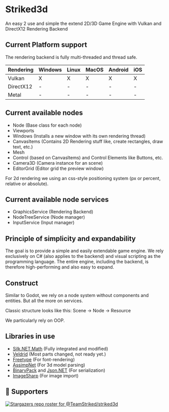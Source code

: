 # Striked3d

An easy 2 use and simple the extend 2D/3D Game Engine with Vulkan and DirectX12 Rendering Backend

## Current Platform support

The rendering backend is fully multi-threaded and thread safe.

| Rendering 	| Windows 	| Linux 	| MacOS 	| Android 	| iOS 	|
|-----------	|---------	|-------	|-------	|---------	|-----	|
| Vulkan    	| X       	| X     	| X     	| X       	| X   	|
| DirectX12 	| -       	| -     	| -     	| -       	| -   	|
| Metal     	| -       	| -     	| -     	| -       	| -   	

## Current available nodes

* Node (Base class for each node)
* Viewports
* Windows (Installs a new window with its own rendering thread)
* CanvasItems (Contains 2D Rendering stuff like, create rectangles, draw text, etc.)
* Mesh
* Control (based on CanvasItems) and Control Elements like Buttons, etc.
* Camera3D (Camera instance for an scene)
* EditorGrid (Editor grid the preview window)

For 2d rendering we using an css-style positioning system (px or percent, relative or absolute).

## Current available node services

* GraphicsService (Rendering Backend)
* NodeTreeService (Node manager)
* InputService (Input manager)

## Principle of simplicity and expandability

The goal is to provide a simple and easily extendable game engine. We rely exclusively 
on C# (also applies to the backend) and visual scripting as the programming language. 
The entire engine, including the backend, is therefore high-performing and also easy to expand.

## Construct

Similar to Godot, we rely on a node system without components and entities. But all the more on services.

Classic structure looks like this: Scene -> Node -> Resource

We particularly rely on OOP.

## Libraries in use

* [Silk.NET.Math](https://github.com/dotnet/Silk.NET/tree/main/src/Maths) (Fully integrated and modified)
* [Veldrid](https://github.com/mellinoe/veldrid)  (Most parts changed, not ready yet.)
* [Freetype](https://github.com/freetype) (For font-rendering)
* [AssimpNet](https://bitbucket.org/Starnick/assimpnet/src/master/) (For 3d model parsing)
* [BinaryPack](https://github.com/Sergio0694/BinaryPack) and [Json.NET](https://github.com/JamesNK/Newtonsoft.Json) (For serialization)
* [ImageSharp](https://github.com/SixLabors/ImageSharp) (For image import)

## :clap: Supporters

[![Stargazers repo roster for @TeamStriked/striked3d](https://reporoster.com/stars/TeamStriked/striked3d)](https://github.com/TeamStriked/striked3d)

